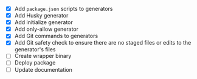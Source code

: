 - [x] Add `package.json` scripts to generators
- [x] Add Husky generator
- [x] Add initialize generator
- [x] Add only-allow generator
- [x] Add Git commands to generators
- [x] Add Git safety check to ensure there are no staged files or edits to the generator's files
- [ ] Create wrapper binary
- [ ] Deploy package
- [ ] Update documentation
